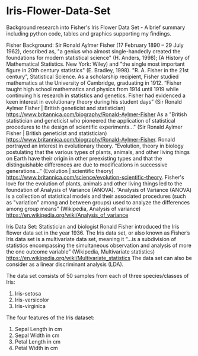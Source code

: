 # Iris-Flower-Data-Set
Background research into Fisher's Iris Flower Data Set - A brief summary including python code, tables and graphics supporting my findings. 

Fisher Background:
Sir Ronald Aylmer Fisher (17 February 1890 – 29 July 1962), described as, "a genius who almost single-handedly created the foundations for modern statistical science" (H. Anders, 1998); (A History of Mathematical Statistics. New York: Wiley) and "the single most important figure in 20th century statistics" (E. Bradley, 1998). "R. A. Fisher in the 21st century", Statistical Science. 
As a scholarship recipient, Fisher studied mathematics at the University of Cambridge, graduating in 1912. “Fisher taught high school mathematics and physics from 1914 until 1919 while continuing his research in statistics and genetics. Fisher had evidenced a keen interest in evolutionary theory during his student days” (Sir Ronald Aylmer Fisher | British geneticist and statistician) https://www.britannica.com/biography/Ronald-Aylmer-Fisher 
As a "British statistician and geneticist who pioneered the application of statistical procedures to the design of scientific experiments..." (Sir Ronald Aylmer Fisher | British geneticist and statistician) https://www.britannica.com/biography/Ronald-Aylmer-Fisher. Ronald portrayed an interest in evolutionary theory. “Evolution, theory in biology postulating that the various types of plants, animals, and other living things on Earth have their origin in other preexisting types and that the distinguishable differences are due to modifications in successive generations…” (Evolution | scientific theory) https://www.britannica.com/science/evolution-scientific-theory.  Fisher's love for the evolution of plants, animals and other living things led to the foundation of Analysis of Variance (ANOVA). 
“Analysis of Variance (ANOVA) is a collection of statistical models and their associated procedures (such as "variation" among and between groups) used to analyze the differences among group means” (Wikipedia, Analysis of variance) https://en.wikipedia.org/wiki/Analysis_of_variance 

Iris Data Set:
Statistician and biologist Ronald Fisher introduced the Iris flower data set in the year 1936. The Iris data set, or also known as Fisher’s Iris data set is a multivariate data set, meaning it “…is a subdivision of statistics encompassing the simultaneous observation and analysis of more the one outcome variable” (Wikipedia, Multivariate statistics) https://en.wikipedia.org/wiki/Multivariate_statistics The data set can also be consider as a linear discriminant analysis (LDA). 

The data set consists of 50 samples from each of three species/classes of Iris:
1.	Iris-setosa
2.	Iris-versicolor
3.	Iris-virginica

The four features of the Iris dataset:
1.	Sepal Length in cm
2.	Sepal Width in cm
3.	Petal Length in cm
4.	Petal Width in cm

